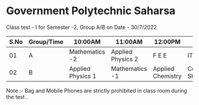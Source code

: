 # Government Polytechnic Saharsa
Class test - I for Semester -2, Group A/B on Date - 30/7/2022 

| S.No | Group/Time | 10:00AM          | 11:00AM          | 12:00PM    | 2:00 PM       | 3:00 PM         | 
| ---- | ----- | ----------------- | ---------------- | ----------------- | ------------- | --------------- |
| 01   | A     | Mathematics -2 | Applied Physics 2            | F E E   | IT System     | Engg. Mechanics |
| 02   | B     | Applied Physics 1 | Mathematics -1 | Applied Chemistry | Communication Skill | Engg. Graphics  |


Note :- Bag and Mobile Phones are strictly prohibited in class room during the test .